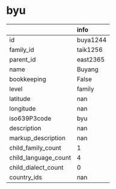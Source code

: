 # byu
|                      | info     |
|:---------------------|:---------|
| id                   | buya1244 |
| family_id            | taik1256 |
| parent_id            | east2365 |
| name                 | Buyang   |
| bookkeeping          | False    |
| level                | family   |
| latitude             | nan      |
| longitude            | nan      |
| iso639P3code         | byu      |
| description          | nan      |
| markup_description   | nan      |
| child_family_count   | 1        |
| child_language_count | 4        |
| child_dialect_count  | 0        |
| country_ids          | nan      |